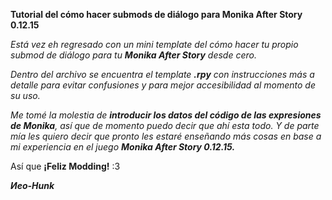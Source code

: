 **Tutorial del cómo hacer submods de diálogo para Monika After Story 0.12.15**

_Está vez eh regresado con un mini template del cómo hacer tu propio submod de diálogo para tu **Monika After Story** desde cero._

_Dentro del archivo se encuentra el template **.rpy** con instrucciones más a detalle para evitar confusiones y para mejor accesibilidad al momento de su uso._

_Me tomé la molestia de **introducir los datos del código de las expresiones de Monika**, así que de momento puedo decir que ahí esta todo. Y de parte mía les quiero decir que pronto les estaré enseñando más cosas en base a mi experiencia en el juego **Monika After Story 0.12.15.**_

Así que **¡Feliz Modding!** :3

**_Иeo-Hunk_**

